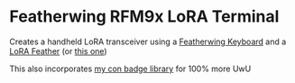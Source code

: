# Featherwing RFM9x LoRA Terminal

Creates a handheld LoRA transceiver using a [Featherwing Keyboard](https://www.solder.party/docs/keyboard-featherwing/) and a [LoRA Feather](https://www.adafruit.com/product/3078) (or [this one](https://www.adafruit.com/product/3079))  

This also incorporates [my con badge library](https://github.com/kosmogen/featherwing-keyboard-conbadge) for 100% more UwU